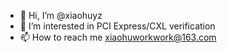 - 👋 Hi, I’m @xiaohuyz
- 👀 I’m interested in PCI Express/CXL verification
- 📫 How to reach me xiaohuworkwork@163.com

<!---
xiaohuyz/xiaohuyz is a ✨ special ✨ repository because its `README.md` (this file) appears on your GitHub profile.
You can click the Preview link to take a look at your changes.
--->
